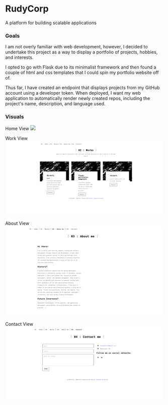 # RudyCorp
A platform for building scalable applications

### Goals
I am not overly familiar with web development, however, I decided to undertake this project as a way to display a portfolio of projects, hobbies, and interests.

I opted to go with Flask due to its minimalist framework and then found a couple of html and css templates that I could spin my portfolio website off of. 

Thus far, I have created an endpoint that displays projects from my GitHub account using a developer token. When deployed, I want my web application to automatically render newly created repos, including the project's name, description, and language used.

### Visuals
Home View
<img src="/images/home.png">

Work View
<img src="/images/Work.png">

About View
<img src="/images/about.png">

Contact View
<img src="/images/contact.png">

